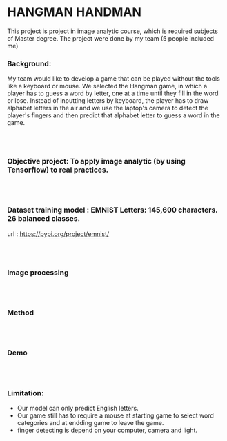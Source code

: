 # HANGMAN HANDMAN
This project is project in image analytic course, which is required subjects of Master degree. The project were done by my team (5 people included me)
### Background:
My team would like to develop a game that can be played without the tools like a keyboard or mouse. We selected the Hangman game, in which a player has to guess a word by letter, one at a time until they fill in the word or lose. Instead of inputting letters by keyboard, the player has to draw alphabet letters in the air and we use the laptop's camera to detect the player's fingers and then predict that alphabet letter to guess a word in the game.

<br><br>

### Objective project: To apply image analytic (by using Tensorflow) to real practices.



<br><br>

### Dataset training model : EMNIST Letters: 145,600 characters. 26 balanced classes.
url : https://pypi.org/project/emnist/

<br><br>

### Image processing

<br><br>

### Method

<br><br>

### Demo

<br><br>

### Limitation:
- Our model can only predict English letters.
- Our game still has to require a mouse at starting game to select word categories and at endding game to leave the game.
- finger detecting is depend on your computer, camera and light.